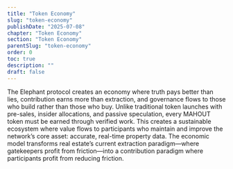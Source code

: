 ```yaml
---
title: "Token Economy"
slug: "token-economy"
publishDate: "2025-07-08"
chapter: "Token Economy"
section: "Token Economy"
parentSlug: "token-economy"
order: 0
toc: true
description: ""
draft: false
---
```


The Elephant protocol creates an economy where truth pays better than lies, contribution earns more than extraction, and governance flows to those who build rather than those who buy. Unlike traditional token launches with pre-sales, insider allocations, and passive speculation, every MAHOUT token must be earned through verified work. This creates a sustainable ecosystem where value flows to participants who maintain and improve the network’s core asset: accurate, real-time property data. The economic model transforms real estate’s current extraction paradigm—where gatekeepers profit from friction—into a contribution paradigm where participants profit from reducing friction.
